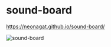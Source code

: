 # sound-board

https://neonagat.github.io/sound-board/

![sound-board](https://user-images.githubusercontent.com/73759315/162462723-2cb28785-e5ad-4a45-8c03-f4b4771a4d22.png)
